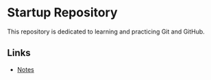 # Startup Repository

This repository is dedicated to learning and practicing Git and GitHub. 

## Links

- [Notes](notes.md)
